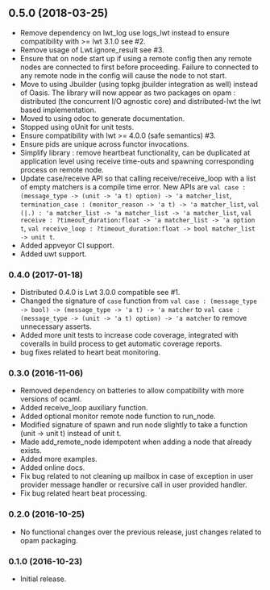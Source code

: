 ## 0.5.0 (2018-03-25)

- Remove dependency on lwt_log use logs_lwt instead to ensure compatibility with  >= lwt 3.1.0 see #2. 
- Remove usage of Lwt.ignore_result see #3.
- Ensure that on node start up if using a remote config then any remote nodes are connected to first before proceeding. Failure
  to connected to any remote node in the config will cause the node to not start.
- Move to using Jbuilder (using topkg jbuilder integration as well) instead of Oasis. The library will now appear as two
  packages on opam : distributed (the concurrent I/O agnostic core) and distributed-lwt the lwt based implementation.
- Moved to using odoc to generate documentation.
- Stopped using oUnit for unit tests.
- Ensure compatibility with lwt >= 4.0.0 (safe semantics) #3.
- Ensure pids are unique across functor invocations.
- Simplify library : remove heartbeat functionality, can be duplicated at application level using receive time-outs and spawning
  corresponding process on remote node.
- Update case/receive API so that calling receive/receive_loop with a list of empty matchers is a compile time error.
  New APIs are `val case : (message_type -> (unit -> 'a t) option) -> 'a matcher_list`, `termination_case : (monitor_reason -> 'a t) -> 'a matcher_list`, `val (|.) : 'a matcher_list -> 'a matcher_list -> 'a matcher_list`, `val receive : ?timeout_duration:float -> 'a matcher_list -> 'a option t`, `val receive_loop : ?timeout_duration:float -> bool matcher_list -> unit t`.
- Added appveyor CI support.
- Added uwt support.

### 0.4.0 (2017-01-18)

- Distributed 0.4.0 is Lwt 3.0.0 compatible see #1.
- Changed the signature of `case` function from `val case : (message_type -> bool) -> (message_type -> 'a t) -> 'a matcher` to `val case : (message_type -> (unit -> 'a t) option) -> 'a matcher` to remove unnecessary asserts.
- Added more unit tests to increase code coverage, integrated with coveralls in build process to get automatic coverage reports.
- bug fixes related to heart beat monitoring.

### 0.3.0 (2016-11-06)

- Removed dependency on batteries to allow compatibility with more versions of ocaml.
- Added receive_loop auxiliary function.
- Added optional monitor remote node function to run_node.
- Modified signature of spawn and run node slightly to take a function (unit -> unit t) instead of unit t.
- Made add_remote_node idempotent when adding a node that already exists.
- Added more examples.
- Added online docs.
- Fix bug related to not cleaning up mailbox in case of exception in user provider message handler or recursive call in user provided handler.
- Fix bug related heart beat processing.

### 0.2.0 (2016-10-25)

- No functional changes over the previous release, just changes related to opam packaging.

### 0.1.0 (2016-10-23)

- Initial release.